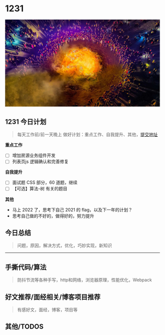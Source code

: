 
# 1231

![](./bg-imgs/1231.jpg)


## 1231 今日计划
> 每天工作前/前一天晚上 做好计划：重点工作、自我提升、其他，[提交地址](https://github.com/cuixiaorui/study-every-day/issues)

**重点工作**

- [ ] 增加房源业务组件开发
- [ ] 列表页js 逻辑确认和完善修复

**自我提升**

- [ ] 面试题 CSS 部分，60 道题，继续
- [ ] 【可选】算法-树 有关的题目

**其他**

- 马上 2022 了，思考下自己 2021 的 flag，以及下一年的计划？
- 思考自己做的不好的，做得好的，努力提升

## 今日总结
> 问题，原因，解决方式，优化，巧妙实现，新知识



---



## 手撕代码/算法
> 防抖节流等各种手写，http和网络，浏览器原理，性能优化，Webpack


## 好文推荐/面经相关/博客项目推荐
> 有感好文，面经，博客，项目等


## 其他/TODOS